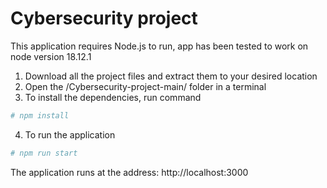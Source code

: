 # Cybersecurity project
This application requires Node.js to run, app has been tested to work on node version 18.12.1

1. Download all the project files and extract them to your desired location
2. Open the /Cybersecurity-project-main/ folder in a terminal
3. To install the dependencies, run command
```rb
# npm install 
```
4. To run the application
```rb
# npm run start
```

The application runs at the address: http://localhost:3000
